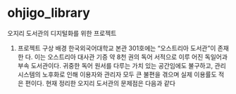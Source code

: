 # ohjigo_library
오지리 도서관의 디지털화를 위한 프로젝트

1. 프로젝트 구상 배경
한국외국어대학교 본관 301호에는 “오스트리아 도서관”이 존재한
다. 이는 오스트리아 대사관 기증 약 8천 권의 독어 서적으로 이루
어진 독일어과 부속 도서관이다. 귀중한 독어 원서를 다루는 가치
있는 공간임에도 불구하고, 관리 시스템의 노후화로 인해 이용자와
관리자 모두 큰 불편을 겪으며 실제 이용률도 적은 편이다. 현재
정리한 오지리 도서관의 문제점은 다음과 같다
